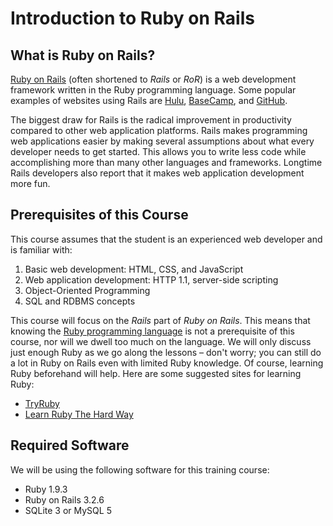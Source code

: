 # Introduction to Ruby on Rails

## What is Ruby on Rails?

[Ruby on Rails](http://rubyonrails.org/) (often shortened to _Rails_ or _RoR_) is a web development framework written in the Ruby programming language. Some popular examples of websites using Rails are [Hulu](http://www.hulu.com/), [BaseCamp](http://basecamphq.com/), and [GitHub](http://github.com/).

The biggest draw for Rails is the radical improvement in productivity compared to other web application platforms. Rails makes programming web applications easier by making several assumptions about what every developer needs to get started. This allows you to write less code while accomplishing more than many other languages and frameworks. Longtime Rails developers also report that it makes web application development more fun.

## Prerequisites of this Course

This course assumes that the student is an experienced web developer and is familiar with:

1. Basic web development: HTML, CSS, and JavaScript
2. Web application development: HTTP 1.1, server-side scripting
3. Object-Oriented Programming
4. SQL and RDBMS concepts

This course will focus on the _Rails_ part of _Ruby on Rails_. This means that knowing the [Ruby programming language](http://ruby-lang.org) is not a prerequisite of this course, nor will we dwell too much on the language. We will only discuss just enough Ruby as we go along the lessons – don't worry; you can still do a lot in Ruby on Rails even with limited Ruby knowledge.
Of course, learning Ruby beforehand will help. Here are some suggested sites for learning Ruby:

* [TryRuby](http://tryruby.org)
* [Learn Ruby The Hard Way](http://ruby.learncodethehardway.org/)

## Required Software

We will be using the following software for this training course:

* Ruby 1.9.3
* Ruby on Rails 3.2.6
* SQLite 3 or MySQL 5

